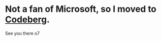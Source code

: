 # Not a fan of Microsoft, so I moved to [Codeberg](https://codeberg.org/hatwearingdumb).
See you there o7
